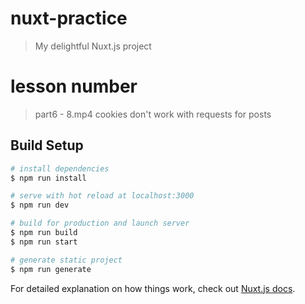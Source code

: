 # nuxt-practice

> My delightful Nuxt.js project

# lesson number

> part6 - 8.mp4
> cookies don't work with requests for posts


## Build Setup

``` bash
# install dependencies
$ npm run install

# serve with hot reload at localhost:3000
$ npm run dev

# build for production and launch server
$ npm run build
$ npm run start

# generate static project
$ npm run generate
```

For detailed explanation on how things work, check out [Nuxt.js docs](https://nuxtjs.org).
